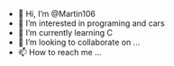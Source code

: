 - 👋 Hi, I’m @Martin106
- 👀 I’m interested in programing and cars
- 🌱 I’m currently learning C
- 💞️ I’m looking to collaborate on ...
- 📫 How to reach me ...

<!---
Martin106/Martin106 is a ✨ special ✨ repository because its `README.md` (this file) appears on your GitHub profile.
You can click the Preview link to take a look at your changes.
--->
